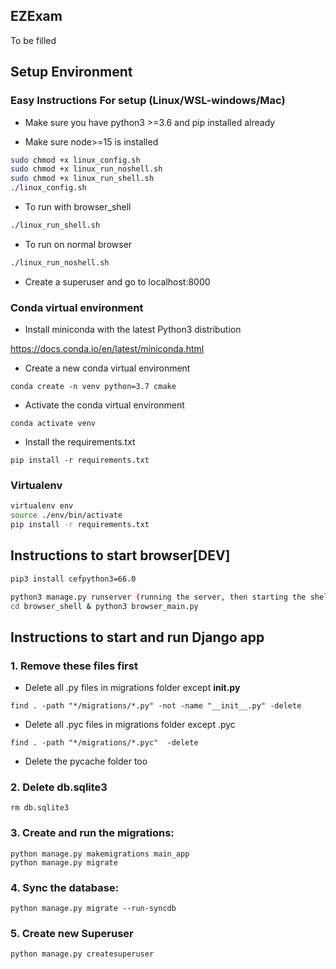 ## EZExam 

To be filled

## Setup Environment

### Easy Instructions For setup (Linux/WSL-windows/Mac)

+ Make sure you have python3 >=3.6 and pip installed already

+ Make sure node>=15 is installed

```sh
sudo chmod +x linux_config.sh
sudo chmod +x linux_run_noshell.sh
sudo chmod +x linux_run_shell.sh
./linux_config.sh
```

+ To run with browser_shell

```sh
./linux_run_shell.sh
```

+ To run on normal browser

```sh
./linux_run_noshell.sh
```

+ Create a superuser and go to localhost:8000

### Conda virtual environment

* Install miniconda with the latest Python3 distribution

https://docs.conda.io/en/latest/miniconda.html

* Create a new conda virtual environment

```conda create -n venv python=3.7 cmake```

* Activate the conda virtual environment

```conda activate venv```

* Install the requirements.txt

```pip install -r requirements.txt```

### Virtualenv

```sh
virtualenv env
source ./env/bin/activate
pip install -r requirements.txt
```
## Instructions to start browser[DEV]

```sh
pip3 install cefpython3=66.0

python3 manage.py runserver (running the server, then starting the shell)
cd browser_shell & python3 browser_main.py
```

## Instructions to start and run Django app

### 1. Remove these files first

* Delete all .py files in migrations folder except __init.py__

```find . -path "*/migrations/*.py" -not -name "__init__.py" -delete```
* Delete all .pyc files in migrations folder except .pyc

```find . -path "*/migrations/*.pyc"  -delete```
* Delete the pycache folder too

### 2. Delete db.sqlite3

```rm db.sqlite3```

### 3. Create and run the migrations:

```
python manage.py makemigrations main_app
python manage.py migrate
```

### 4. Sync the database:

```python manage.py migrate --run-syncdb```

### 5. Create new Superuser

```python manage.py createsuperuser```
